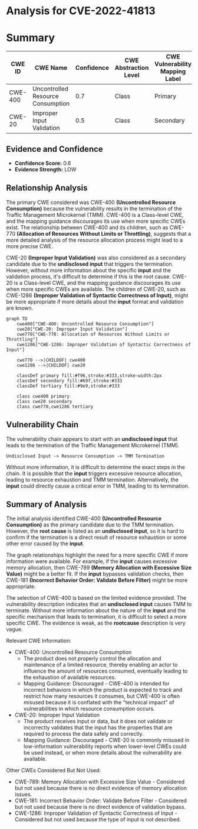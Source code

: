 # Analysis for CVE-2022-41813

# Summary
| CWE ID | CWE Name | Confidence | CWE Abstraction Level | CWE Vulnerability Mapping Label | CWE-Vulnerability Mapping Notes |
|---|---|---|---|---|---|
| CWE-400 | Uncontrolled Resource Consumption | 0.7 | Class | Primary | Discouraged |
| CWE-20 | Improper Input Validation | 0.5 | Class | Secondary | Discouraged |

## Evidence and Confidence

*   **Confidence Score:** 0.6
*   **Evidence Strength:** LOW

## Relationship Analysis
The primary CWE considered was CWE-400 **(Uncontrolled Resource Consumption)** because the vulnerability results in the termination of the Traffic Management Microkernel (TMM). CWE-400 is a Class-level CWE, and the mapping guidance discourages its use when more specific CWEs exist. The relationship between CWE-400 and its children, such as CWE-770 **(Allocation of Resources Without Limits or Throttling)**, suggests that a more detailed analysis of the resource allocation process might lead to a more precise CWE.

CWE-20 **(Improper Input Validation)** was also considered as a secondary candidate due to the **undisclosed input** that triggers the termination. However, without more information about the specific **input** and the validation process, it's difficult to determine if this is the root cause. CWE-20 is a Class-level CWE, and the mapping guidance discourages its use when more specific CWEs are available. The children of CWE-20, such as CWE-1286 **(Improper Validation of Syntactic Correctness of Input)**, might be more appropriate if more details about the **input** format and validation are known.

```mermaid
graph TD
    cwe400["CWE-400: Uncontrolled Resource Consumption"]
    cwe20["CWE-20: Improper Input Validation"]
    cwe770["CWE-770: Allocation of Resources Without Limits or Throttling"]
    cwe1286["CWE-1286: Improper Validation of Syntactic Correctness of Input"]

    cwe770 -->|CHILDOF| cwe400
    cwe1286 -->|CHILDOF| cwe20

    classDef primary fill:#f96,stroke:#333,stroke-width:2px
    classDef secondary fill:#69f,stroke:#333
    classDef tertiary fill:#9e9,stroke:#333

    class cwe400 primary
    class cwe20 secondary
    class cwe770,cwe1286 tertiary
```

## Vulnerability Chain
The vulnerability chain appears to start with an **undisclosed input** that leads to the termination of the Traffic Management Microkernel (TMM).

`Undisclosed Input -> Resource Consumption -> TMM Termination`

Without more information, it is difficult to determine the exact steps in the chain. It is possible that the **input** triggers excessive resource allocation, leading to resource exhaustion and TMM termination. Alternatively, the **input** could directly cause a critical error in TMM, leading to its termination.

## Summary of Analysis
The initial analysis identified CWE-400 **(Uncontrolled Resource Consumption)** as the primary candidate due to the TMM termination. However, the **root cause** is listed as an **undisclosed input**, so it is hard to confirm if the termination is a direct result of resource exhaustion or some other error caused by the **input**.

The graph relationships highlight the need for a more specific CWE if more information were available. For example, if the **input** causes excessive memory allocation, then CWE-789 **(Memory Allocation with Excessive Size Value)** might be a better fit. If the **input** bypasses validation checks, then CWE-181 **(Incorrect Behavior Order: Validate Before Filter)** might be more appropriate.

The selection of CWE-400 is based on the limited evidence provided. The vulnerability description indicates that an **undisclosed input** causes TMM to terminate. Without more information about the nature of the **input** and the specific mechanism that leads to termination, it is difficult to select a more specific CWE. The evidence is weak, as the **rootcause** description is very vague.

Relevant CWE Information:
- CWE-400: Uncontrolled Resource Consumption
  - The product does not properly control the allocation and maintenance of a limited resource, thereby enabling an actor to influence the amount of resources consumed, eventually leading to the exhaustion of available resources.
  - Mapping Guidance: Discouraged - CWE-400 is intended for incorrect behaviors in which the product is expected to track and restrict how many resources it consumes, but CWE-400 is often misused because it is conflated with the "technical impact" of vulnerabilities in which resource consumption occurs.
- CWE-20: Improper Input Validation
  - The product receives input or data, but it does not validate or incorrectly validates that the input has the properties that are required to process the data safely and correctly.
  - Mapping Guidance: Discouraged - CWE-20 is commonly misused in low-information vulnerability reports when lower-level CWEs could be used instead, or when more details about the vulnerability are available.

Other CWEs Considered But Not Used:
- CWE-789: Memory Allocation with Excessive Size Value - Considered but not used because there is no direct evidence of memory allocation issues.
- CWE-181: Incorrect Behavior Order: Validate Before Filter - Considered but not used because there is no direct evidence of validation bypass.
- CWE-1286: Improper Validation of Syntactic Correctness of Input - Considered but not used because the type of input is not described.